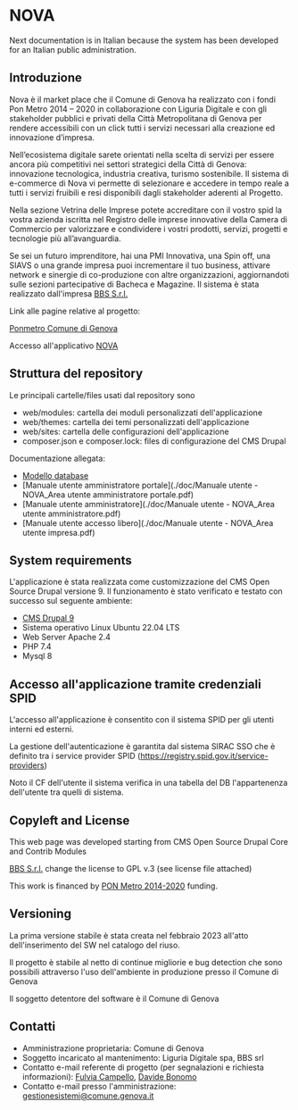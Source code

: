 # NOVA

Next documentation is in Italian because the system has been developed for an Italian public administration.

## Introduzione

Nova è il market place che il Comune di Genova ha realizzato con i fondi Pon Metro 2014 – 2020 in collaborazione con Liguria Digitale e con gli stakeholder pubblici e privati della Città Metropolitana di Genova per rendere accessibili con un click tutti i servizi necessari alla creazione ed innovazione d’impresa.

Nell’ecosistema digitale sarete orientati nella scelta di servizi per essere ancora più competitivi nei settori strategici della Città di Genova: innovazione tecnologica, industria creativa, turismo sostenibile. Il sistema di e-commerce di Nova vi permette di selezionare e accedere in tempo reale a tutti i servizi fruibili e resi disponibili dagli stakeholder aderenti al Progetto.

Nella sezione Vetrina delle Imprese potete accreditare con il vostro spid la vostra azienda iscritta nel Registro delle imprese innovative della Camera di Commercio per valorizzare e condividere i vostri prodotti, servizi, progetti e tecnologie più all’avanguardia.

Se sei un futuro imprenditore, hai una PMI Innovativa, una Spin off, una SIAVS o una grande impresa puoi incrementare il tuo business, attivare network e sinergie di co-produzione con altre organizzazioni, aggiornandoti sulle sezioni partecipative di Bacheca e Magazine.
Il sistema è stata realizzato dall'impresa [BBS S.r.l.](http://www.bbsitalia.com)

Link alle pagine relative al progetto:

[Ponmetro Comune di Genova](https://smart.comune.genova.it/ponmetro)

Accesso all'applicativo [NOVA](https://nova.comune.genova.it)


## Struttura del repository
Le principali cartelle/files usati dal repository sono

* web/modules: cartella dei moduli personalizzati dell'applicazione
* web/themes: cartella dei temi personalizzati dell'applicazione
* web/sites: cartella delle configurazioni dell'applicazione
* composer.json e composer.lock: files di configurazione del CMS Drupal

Documentazione allegata:

* [Modello database](./doc/nova_database_schema.md)
* [Manuale utente amministratore portale](./doc/Manuale utente - NOVA_Area utente amministratore portale.pdf)
* [Manuale utente amministratore](./doc/Manuale utente - NOVA_Area utente amministratore.pdf)
* [Manuale utente accesso libero](./doc/Manuale utente - NOVA_Area utente impresa.pdf)


## System requirements

L'applicazione è stata realizzata come customizzazione del CMS Open Source Drupal versione 9.
Il funzionamento è stato verificato e testato con successo sul seguente ambiente:
* [CMS Drupal 9](https://www.drupal.org)
* Sistema operativo Linux Ubuntu 22.04 LTS
* Web Server Apache 2.4
* PHP 7.4
* Mysql 8
	

## Accesso all'applicazione tramite credenziali SPID

L'accesso all'applicazione è consentito con il sistema SPID per gli utenti interni ed esterni.

La gestione dell'autenticazione è garantita dal sistema SIRAC SSO che è definito tra i service provider SPID 
(https://registry.spid.gov.it/service-providers)

Noto il CF dell'utente il sistema verifica in una tabella del DB l'appartenenza dell'utente tra quelli di sistema.


## Copyleft and License

This web page was developed starting from CMS Open Source Drupal Core and Contrib Modules

[BBS S.r.l.](https://www.bbsitalia.com) change the license to GPL v.3 (see license file attached)

This work is financed by [PON Metro 2014-2020](http://www.ponmetro.it) funding.



## Versioning

La prima versione stabile è stata creata nel febbraio 2023 all'atto dell'inserimento del SW nel catalogo del riuso.

Il progetto è stabile al netto di continue migliorie e bug detection che sono possibili attraverso l'uso dell'ambiente in produzione presso il Comune di Genova

Il soggetto detentore del software è il Comune di Genova

## Contatti

* Amministrazione proprietaria: Comune di Genova
* Soggetto incaricato al mantenimento: Liguria Digitale spa, BBS srl
* Contatto e-mail referente di progetto (per segnalazioni e richiesta informazioni): [Fulvia Campello](mailto:f.campello@liguriadigitale.it), [Davide Bonomo](mailto:davide.bonomo@bbsitalia.com)
* Contatto e-mail presso l'amministrazione: [gestionesistemi@comune.genova.it](mailto:gestionesistemi@comune.genova.it)
